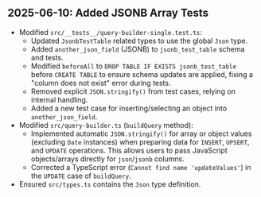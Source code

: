 ## 2025-06-10: Added JSONB Array Tests

- Modified `src/__tests__/query-builder-single.test.ts`:
    - Updated `JsonbTestTable` related types to use the global `Json` type.
    - Added `another_json_field` (JSONB) to `jsonb_test_table` schema and tests.
    - Modified `beforeAll` to `DROP TABLE IF EXISTS jsonb_test_table` before `CREATE TABLE` to ensure schema updates are applied, fixing a "column does not exist" error during tests.
    - Removed explicit `JSON.stringify()` from test cases, relying on internal handling.
    - Added a new test case for inserting/selecting an object into `another_json_field`.
- Modified `src/query-builder.ts` (`buildQuery` method):
    - Implemented automatic `JSON.stringify()` for array or object values (excluding `Date` instances) when preparing data for `INSERT`, `UPSERT`, and `UPDATE` operations. This allows users to pass JavaScript objects/arrays directly for `json`/`jsonb` columns.
    - Corrected a TypeScript error (`Cannot find name 'updateValues'`) in the `UPDATE` case of `buildQuery`.
- Ensured `src/types.ts` contains the `Json` type definition.
